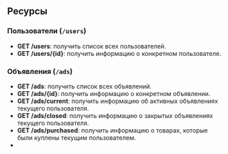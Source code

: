 ## Ресурсы

### Пользователи (`/users`)

- **GET /users**: получить список всех пользователей.
- **GET /users/{id}**: получить информацию о конкретном пользователе.

### Объявления (`/ads`)

- **GET /ads**: получить список всех объявлений.
- **GET /ads/{id}**: получить информацию о конкретном объявлении.
- **GET /ads/current**: получить информацию об активных объявлениях текущего пользователя.
- **GET /ads/closed**: получить информацию о закрытых объявлениях текущего пользователя.
- **GET /ads/purchased**: получить информацию о товарах, которые были куплены текущим пользователем.
- 
